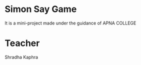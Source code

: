 # Simon Say Game

It is a mini-project made under the guidance of APNA COLLEGE 

# Teacher 

Shradha Kaphra
